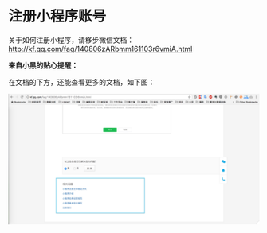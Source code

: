 # 注册小程序账号

关于如何注册小程序，请移步微信文档：<http://kf.qq.com/faq/140806zARbmm161103r6vmiA.html>


**来自小黑的贴心提醒：**

在文档的下方，还能查看更多的文档，如下图：

![](../images/1503972083601.jpg)
